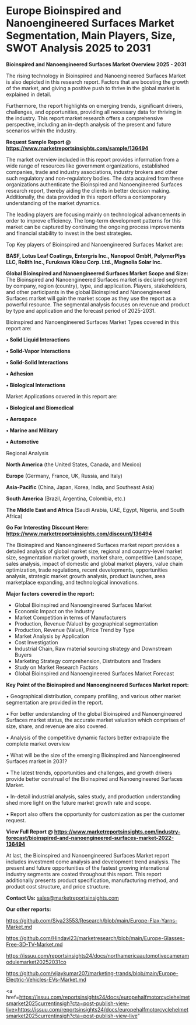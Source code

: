 # Europe Bioinspired and Nanoengineered Surfaces Market Segmentation, Main Players, Size, SWOT Analysis 2025 to 2031

<Strong> Bioinspired and Nanoengineered Surfaces Market Overview 2025 - 2031</strong>

The rising technology in Bioinspired and Nanoengineered Surfaces Market is also depicted in this research report. Factors that are boosting the growth of the market, and giving a positive push to thrive in the global market is explained in detail.

Furthermore, the report highlights on emerging trends, significant drivers, challenges, and opportunities, providing all necessary data for thriving in the industry. This report market research offers a comprehensive perspective, including an in-depth analysis of the present and future scenarios within the industry.

<strong>Request Sample Report @ <a href=https://www.marketreportsinsights.com/sample/136494>https://www.marketreportsinsights.com/sample/136494</a></strong>

The market overview included in this report provides information from a wide range of resources like government organizations, established companies, trade and industry associations, industry brokers and other such regulatory and non-regulatory bodies. The data acquired from these organizations authenticate the Bioinspired and Nanoengineered Surfaces research report, thereby aiding the clients in better decision making. Additionally, the data provided in this report offers a contemporary understanding of the market dynamics.

The leading players are focusing mainly on technological advancements in order to improve efficiency. The long-term development patterns for this market can be captured by continuing the ongoing process improvements and financial stability to invest in the best strategies.

Top Key players of Bioinspired and Nanoengineered Surfaces Market are:

<strong>BASF, Lotus Leaf Coatings, Entergris Inc., Nanopool GmbH, PolymerPlys LLC, Rolith Inc., Furukawa Kikou Corp. Ltd., Magnolia Solar Inc.</strong>

<strong><b>Global Bioinspired and Nanoengineered Surfaces Market Scope and Size:</b></strong>
The Bioinspired and Nanoengineered Surfaces market is declared segment by company, region (country), type, and application. Players, stakeholders, and other participants in the global Bioinspired and Nanoengineered Surfaces market will gain the market scope as they use the report as a powerful resource. The segmental analysis focuses on revenue and product by type and application and the forecast period of 2025-2031.

Bioinspired and Nanoengineered Surfaces Market Types covered in this report are:

<strong>• Solid Liquid Interactions

• Solid-Vapor Interactions

• Solid-Solid Interactions

• Adhesion

• Biological Interactions</strong>

Market Applications covered in this report are:

<strong>• Biological and Biomedical

• Aerospace

• Marine and Military

• Automotive</strong> 

Regional Analysis

<strong>North America</strong> (the United States, Canada, and Mexico)

<strong>Europe</strong> (Germany, France, UK, Russia, and Italy)

<strong>Asia-Pacific</strong> (China, Japan, Korea, India, and Southeast Asia)

<strong>South America</strong> (Brazil, Argentina, Colombia, etc.)

<strong>The Middle East and Africa</strong> (Saudi Arabia, UAE, Egypt, Nigeria, and South Africa)

<strong>Go For Interesting Discount Here: <a href=https://www.marketreportsinsights.com/discount/136494>https://www.marketreportsinsights.com/discount/136494</a></strong>

The Bioinspired and Nanoengineered Surfaces market report provides a detailed analysis of global market size, regional and country-level market size, segmentation market growth, market share, competitive Landscape, sales analysis, impact of domestic and global market players, value chain optimization, trade regulations, recent developments, opportunities analysis, strategic market growth analysis, product launches, area marketplace expanding, and technological innovations.

<strong><b>Major factors covered in the report:</b></strong>
<ul>
  <li>Global Bioinspired and Nanoengineered Surfaces Market </li>
  <li>Economic Impact on the Industry</li>
  <li>Market Competition in terms of Manufacturers</li>
  <li>Production, Revenue (Value) by geographical segmentation</li>
  <li>Production, Revenue (Value), Price Trend by Type</li>
  <li>Market Analysis by Application</li>
  <li>Cost Investigation</li>
  <li>Industrial Chain, Raw material sourcing strategy and Downstream Buyers</li>
  <li>Marketing Strategy comprehension, Distributors and Traders</li>
  <li>Study on Market Research Factors</li>
  <li>Global Bioinspired and Nanoengineered Surfaces Market Forecast</li>
</ul>

<strong><b>Key Point of the Bioinspired and Nanoengineered Surfaces Market report:</b></strong>

• Geographical distribution, company profiling, and various other market segmentation are provided in the report.

• For better understanding of the global Bioinspired and Nanoengineered Surfaces market status, the accurate market valuation which comprises of size, share, and revenue are also covered.

• Analysis of the competitive dynamic factors better extrapolate the complete market overview

• What will be the size of the emerging Bioinspired and Nanoengineered Surfaces market in 2031?

• The latest trends, opportunities and challenges, and growth drivers provide better construal of the Bioinspired and Nanoengineered Surfaces Market.

• In-detail industrial analysis, sales study, and production understanding shed more light on the future market growth rate and scope.

• Report also offers the opportunity for customization as per the customer request.

<strong><b>View Full Report @ <a href=https://www.marketreportsinsights.com/industry-forecast/bioinspired-and-nanoengineered-surfaces-market-2022-136494>https://www.marketreportsinsights.com/industry-forecast/bioinspired-and-nanoengineered-surfaces-market-2022-136494</a></b></strong>


At last, the Bioinspired and Nanoengineered Surfaces Market report includes investment come analysis and development trend analysis. The present and future opportunities of the fastest growing international industry segments are coated throughout this report. This report additionally presents product specification, manufacturing method, and product cost structure, and price structure.

<strong>Contact Us:</strong>
sales@marketreportsinsights.com

<strong>Our other reports:</strong>

<a href=https://github.com/Siya23553/Research/blob/main/Europe-Flax-Yarns-Market.md>https://github.com/Siya23553/Research/blob/main/Europe-Flax-Yarns-Market.md</a>

<a href=https://github.com/Hindavi23/marketresearch/blob/main/Europe-Glasses-Free-3D-TV-Market.md>https://github.com/Hindavi23/marketresearch/blob/main/Europe-Glasses-Free-3D-TV-Market.md</a>

<a href=https://issuu.com/reportsinsights24/docs/northamericaautomotivecameramodulemarket20252031co>https://issuu.com/reportsinsights24/docs/northamericaautomotivecameramodulemarket20252031co</a>

<a href=https://github.com/vijaykumar207/marketing-trands/blob/main/Europe-Electric-Vehicles-EVs-Market.md>https://github.com/vijaykumar207/marketing-trands/blob/main/Europe-Electric-Vehicles-EVs-Market.md</a>

<a href=https://issuu.com/reportsinsights24/docs/europehalfmotorcyclehelmetsmarket2025currentinsigh?cta=post-publish-view-live>https://issuu.com/reportsinsights24/docs/europehalfmotorcyclehelmetsmarket2025currentinsigh?cta=post-publish-view-live</a>"
